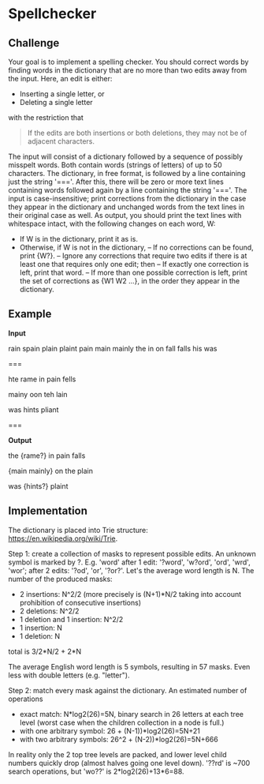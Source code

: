 
# Spellchecker

## Challenge

Your goal is to implement a spelling checker. You should correct words
by finding words in the dictionary that are no more than two edits away from the input.
Here, an edit is either:
* Inserting a single letter, or
* Deleting a single letter

with the restriction that
> If the edits are both insertions or both deletions, they may not be of adjacent characters.

The input will consist of a dictionary followed by a sequence of possibly misspelt words.
Both contain words (strings of letters) of up to 50 characters. The dictionary, in free format,
is followed by a line containing just the string '\=\=='. After this, there will be zero or more
text lines containing words followed again by a line containing the string '==='. The input
is case-insensitive; print corrections from the dictionary in the case they appear in the
dictionary and unchanged words from the text lines in their original case as well.
As output, you should print the text lines with whitespace intact, with the following
changes on each word, W:
* If W is in the dictionary, print it as is.
* Otherwise, if W is not in the dictionary,
   – If no corrections can be found, print {W?}.
   – Ignore any corrections that require two edits if there is at least one that requires
     only one edit; then
   – If exactly one correction is left, print that word.
   – If more than one possible correction is left, print the set of corrections as
     {W1 W2 ...}, in the order they appear in the dictionary.

## Example

**Input**

rain spain plain plaint pain main mainly
the in on fall falls his was

\===

hte rame in pain fells

mainy oon teh lain

was hints pliant

\===

**Output**

the {rame?} in pain falls

{main mainly} on the plain

was {hints?} plaint

## Implementation

The dictionary is placed into Trie structure: https://en.wikipedia.org/wiki/Trie.

Step 1: create a collection of masks to represent possible edits. An unknown symbol is marked by ?.
E.g. 'word' after 1 edit: '?word', 'w?ord', 'ord', 'wrd', 'wor'; after 2 edits: '?od', 'or', '?or?'.
Let's the average word length is N. The number of the produced masks:

- 2 insertions: N^2/2 (more precisely is (N+1)\*N/2 taking into account prohibition of consecutive insertions)
- 2 deletions: N^2/2
- 1 deletion and 1 insertion: N^2/2
- 1 insertion: N
- 1 deletion: N

total is 3/2\*N/2 + 2\*N

The average English word length is 5 symbols, resulting in 57 masks. Even less with double letters (e.g. "letter").

Step 2: match every mask against the dictionary. An estimated number of operations

- exact match: N\*log2(26)=5N, binary search in 26 letters at each tree level (worst case when the children collection in a node is full.)
- with one arbitrary symbol: 26 + (N-1))\*log2(26)=5N+21
- with two arbitrary symbols: 26^2 + (N-2))\*log2(26)=5N+666

In reality only the 2 top tree levels are packed, and lower level child numbers quickly drop (almost halves going one level down). '??rd' is ~700 search operations, but 'wo??' is 2\*log2(26)+13\*6=88.
